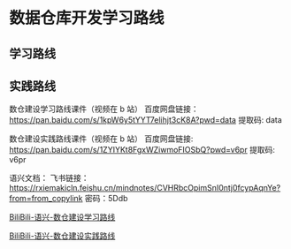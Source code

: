 # 数据仓库开发学习路线


## 学习路线


## 实践路线


数仓建设学习路线课件（视频在 b 站）
百度网盘链接： https://pan.baidu.com/s/1kpW6y5tYYT7elihjt3cK8A?pwd=data 
提取码: data 

数仓建设实践路线课件（视频在 b 站）
百度网盘链接: https://pan.baidu.com/s/1ZYIYKt8FgxWZiwmoFIOSbQ?pwd=v6pr 提取码: v6pr


语兴文档：
飞书链接： https://rxiemakicln.feishu.cn/mindnotes/CVHRbcOpimSnI0ntj0fcypAqnYe?from=from_copylink   密码：5Ddb

[BiliBili-语兴-数仓建设学习路线](https://space.bilibili.com/405479587/channel/collectiondetail?sid=995312&ctype=0)

[BiliBili-语兴-数仓建设实践路线](https://space.bilibili.com/405479587/channel/collectiondetail?sid=1191377&ctype=0)